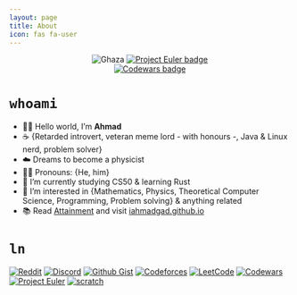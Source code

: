 ```yaml
---
layout: page
title: About
icon: fas fa-user
---
```


<p align="center">
  <img src="https://raw.githubusercontent.com/iahmadgad/iahmadgad/main/files/Ghaza/badge0.png" alt="Ghaza"> 
  <a href="https://projecteuler.net/progress=0xAhmad"><img src="https://projecteuler.net/profile/0xAhmad.png" alt="Project Euler badge"></a><br>
  <a href="https://www.codewars.com/users/0xAhmad"><img src="https://www.codewars.com/users/0xAhmad/badges/micro" alt="Codewars badge"></a>
</p>

# `whoami`
- 👋🏼 Hello world, I’m **Ahmad**
- ☕ {Retarded introvert, veteran meme lord - with honours -, Java & Linux nerd, problem solver} 
- ☁️ Dreams to become a physicist
- 🚶‍♂️ Pronouns: {He, him}
- 🌱 I’m currently studying CS50 & learning Rust
- 👀 I’m interested in {Mathematics, Physics, Theoretical Computer Science, Programming, Problem solving} & anything related
- 📚 Read [Attainment](https://github.com/iahmadgad/iahmadgad/blob/main/attainment.md) and visit [iahmadgad.github.io](https://iahmadgad.github.io)

# `ln`
[![Reddit](https://img.shields.io/badge/Reddit-black?style=flat-square&logo=Reddit)](https://www.reddit.com/user/iAhmadGad)
[![Discord](https://img.shields.io/badge/Discord-black?style=flat-square&logo=Discord)](https://discord.com/users/580785454782218270)
[![Github Gist](https://img.shields.io/badge/Github_Gist-black?style=flat-square&logo=Github)](https://gist.github.com/iAhmadGad)
[![Codeforces](https://img.shields.io/badge/Codeforces-black?style=flat-square&logo=Codeforces)](https://codeforces.com/profile/iAhmadGad)
[![LeetCode](https://img.shields.io/badge/LeetCode-black?style=flat-square&logo=LeetCode)](https://leetcode.com/iAhmadGad)
[![Codewars](https://img.shields.io/badge/Codewars-black?style=flat-square&logo=Codewars)](https://www.codewars.com/users/0xAhmad)
[![Project Euler](https://img.shields.io/badge/Project_Euler-black?style=flat-square)](https://projecteuler.net/progress=0xAhmad)
[![scratch](https://img.shields.io/badge/Scratch-black?style=flat-square&logo=Scratch)](https://projecteuler.net/progress=iAhmadGad)
